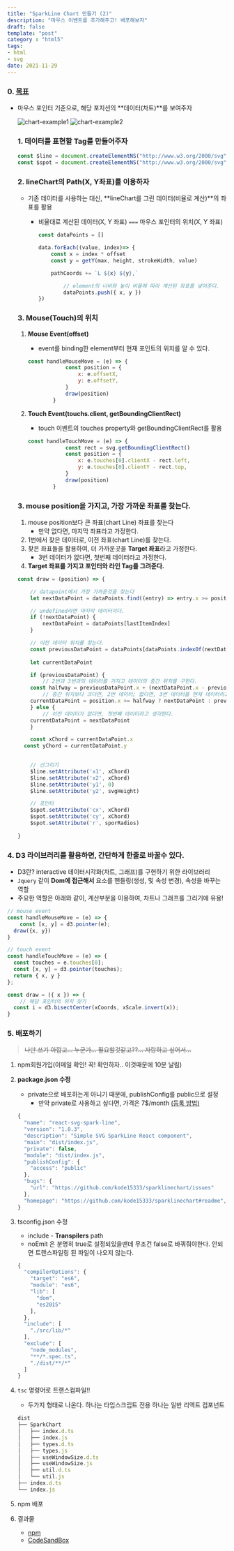 ```yaml
---
title: "SparkLine Chart 만들기 (2)"
description: "마우스 이벤트를 추가해주고! 배포해보자" 
draft: false 
template: "post"
category : "html5"
tags:
- html
- svg
date: 2021-11-29
---
```

### 0. [목표](https://www.d3-graph-gallery.com/graph/line_cursor.html)

- 마우스 포인터 기준으로,  해당 포지션의 **데이터(차트)**를 보여주자


    ![chart-example1](../../assets/chart-example1.png)
    ![chart-example2](../../assets/chart-example2.png)
    
    ### 1.  데이터를 표현할 Tag를 만들어주자
    
    ```jsx
    const $line = document.createElementNS("http://www.w3.org/2000/svg", "line");
    const $spot = document.createElementNS("http://www.w3.org/2000/svg", "circle");
    ```
    
    ### 2. **lineChart**의 Path(X, Y좌표)를 이용하자
    
    - 기존 데이터를 사용하는 대신, **lineChart를 그린 데이터(비율로 계산)**의 좌표를 활용
        - 비율대로 계산된 데이터(X, Y 좌표) `===` 마우스 포인터의 위치(X, Y 좌표)
            
            ```jsx
            const dataPoints = []
            
            data.forEach((value, index)=> {
                const x = index * offset
                const y = getY(max, height, strokeWidth, value)
            
                pathCoords += `L ${x} ${y},`
            
            		// element의 너비와 높이 비율에 따라 계산된 좌표를 넣어준다.
            		dataPoints.push({ x, y })
            })
            ```
            
    
    ### 3.  Mouse(Touch)의 위치
    
    1. **Mouse Event(offset)**
        - event를 binding한 element부터 현재 포인트의 위치를 알 수 있다.
        
        ```jsx
        const handleMouseMove = (e) => {
                    const position = {
                        x: e.offsetX,
                        y: e.offsetY,
                    }
                    draw(position)
                }
        ```
        
    2. **Touch Event(touchs.client, getBoundingClientRect)**
        - touch 이벤트의 touches property와 getBoundingClientRect를 활용
        
        ```jsx
        const handleTouchMove = (e) => {
                    const rect = svg.getBoundingClientRect()
                    const position = {
                        x: e.touches[0].clientX - rect.left,
                        y: e.touches[0].clientY - rect.top,
                    }
                    draw(position)
                }
        ```
        
    
    ### 3. mouse position을 가지고, 가장 가까운 좌표를 찾는다.
    
    1. mouse position보다 큰 좌표(chart Line) 좌표를 찾는다
        - 만약 없다면, 마지막 좌표라고 가정한다.
    2. 1번에서 찾은 데이터로, 이전 좌표(chart Line)를 찾는다.
    3. 찾은 좌표들을 활용하여, 더 가까운곳을 **Target 좌표**라고 가정한다.
        - 3번 데이터가 없다면, 첫번째 데이터라고 가정한다.
    4. **Target 좌표를 가지고 포인터와 라인 Tag를 그려준다.**
    
    ```jsx
    const draw = (position) => {
    
    	// datapoint에서 가장 가까운것을 찾는다
    	let nextDataPoint = dataPoints.find((entry) => entry.x >= position.x)
    
    	// undefined라면 마지막 데이터이다.
    	if (!nextDataPoint) {
    	    nextDataPoint = dataPoints[lastItemIndex]
    	}
    
    	// 이전 데이터 위치를 찾는다.
    	const previousDataPoint = dataPoints[dataPoints.indexOf(nextDataPoint) - 1]
    	
    	let currentDataPoint
    
    	if (previousDataPoint) {
    		// 2번과 3번과의 데이터를 가지고 데이터의 중간 위치를 구한다.
        const halfway = previousDataPoint.x + (nextDataPoint.x - previousDataPoint.x) / 2;
    		// 중간 위치보다 크다면, 2번 데이터; 없다면, 3번 데이터를 현재 데이터라고 가정한다.
        currentDataPoint = position.x >= halfway ? nextDataPoint : previousDataPoint
    	} else {
    		// 이전 데이터가 없다면, 첫번째 데이터라고 생각한다.
        currentDataPoint = nextDataPoint
    	}
    
    	const xChord = currentDataPoint.x
      const yChord = currentDataPoint.y
    
    	
    	// 선그리기
    	$line.setAttribute('x1', xChord)
    	$line.setAttribute('x2', xChord)
    	$line.setAttribute('y1', 0)
    	$line.setAttribute('y2', svgHeight)
    
    	// 포인터
    	$spot.setAttribute('cx', xChord)
    	$spot.setAttribute('cy', xChord)
    	$spot.setAttribute('r', sporRadios)
    	
    }
    ```


### 4. D3 라이브러리를 활용하면, 간단하게 한줄로 바꿀수 있다.

- D3란? interactive 데이터시각화(차트, 그래프)를 구현하기 위한 라이브러리
- `Jquery` 같이 **Dom에 접근해서** 요소를 핸들링(생성, 및 속성 변경), 속성을 바꾸는 역할
- 주요한 역할은 아래와 같이, 계산부분을 이용하여, 차트나 그래프를 그리기에 유용!

```jsx
// mouse event 
const handleMouseMove = (e) => {
	const [x, y] = d3.pointer(e);
  draw({x, y})
}

// touch event
const handleTouchMove = (e) => {
  const touches = e.touches[0];
  const [x, y] = d3.pointer(touches);
  return { x, y }
};

const draw = ({ x }) => {
	// 해당 포인터의 위치 찾기
  const i = d3.bisectCenter(xCoords, xScale.invert(x));
}

```

### 5. 배포하기

> ~~나만 쓰기 아깝고... 누군가... 필요할것같고??... 자랑하고 싶어서...~~
>
1. npm회원가입(이메일 확인! 꼭! 확인하자.. 이것때문에 10분 날림)
2. **package.json  수정**
    - private으로 배포하는게 아니기 때문에, publishConfig를  public으로 설정
        - 만약 private로 사용하고 싶다면, 가격은 7$/month [(등록 방법)](https://docs.npmjs.com/upgrading-to-a-paid-user-account-plan)

    ```jsx
    {
      "name": "react-svg-spark-line",
      "version": "1.0.3",
      "description": "Simple SVG SparkLine React component",
      "main": "dist/index.js",
      "private": false,
      "module": "dist/index.js",
      "publishConfig": {
        "access": "public"
      },
      "bugs": {
        "url": "https://github.com/kode15333/sparklinechart/issues"
      },
      "homepage": "https://github.com/kode15333/sparklinechart#readme",
    }
    ```

3. tsconfig.json 수정
    - include - **Transpilers** path
    - noEmit 은 분명히 true로 설정되있을땐데 무조건 false로 바꿔줘야한다. 안되면 트랜스파일링 된 파일이 나오지 않는다.

    ```jsx
    {
      "compilerOptions": {
        "target": "es6",
        "module": "es6",
        "lib": [
          "dom",
          "es2015"
        ],
      },
      "include": [
        "./src/lib/*"
      ],
      "exclude": [
        "node_modules",
        "**/*.spec.ts",
        "./dist/**/*"
      ]
    }
    ```

4. `tsc` 명령어로 트랜스컴파일!!
    - 두가지 형태로 나온다. 하나는 타입스크립트 전용 하나는 일반 리엑트 컴포넌트

    ```jsx
    dist
    ├── SparkChart
    │   ├── index.d.ts
    │   ├── index.js
    │   ├── types.d.ts
    │   ├── types.js
    │   ├── useWindowSize.d.ts
    │   ├── useWindowSize.js
    │   ├── util.d.ts
    │   └── util.js
    ├── index.d.ts
    └── index.js
    ```

5. npm 배포
6. 결과물
    - [npm](https://www.npmjs.com/package/react-svg-spark-line)
    - [CodeSandBox](https://codesandbox.io/s/stupefied-sun-c1o2p?file=/src/components/Charts/index.tsx)
